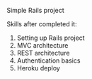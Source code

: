 Simple Rails project

Skills after completed it:
1. Setting up Rails project
2. MVC architecture
3. REST architecture
4. Authentication basics
5. Heroku deploy
